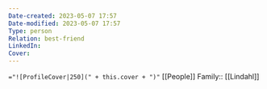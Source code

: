 ```yaml
---
Date-created: 2023-05-07 17:57 
Date-modified: 2023-05-07 17:57
Type: person
Relation: best-friend
LinkedIn: 
Cover: 
---
```

`="![ProfileCover|250](" + this.cover + ")"`
[[People]]
Family:: [[Lindahl]]
